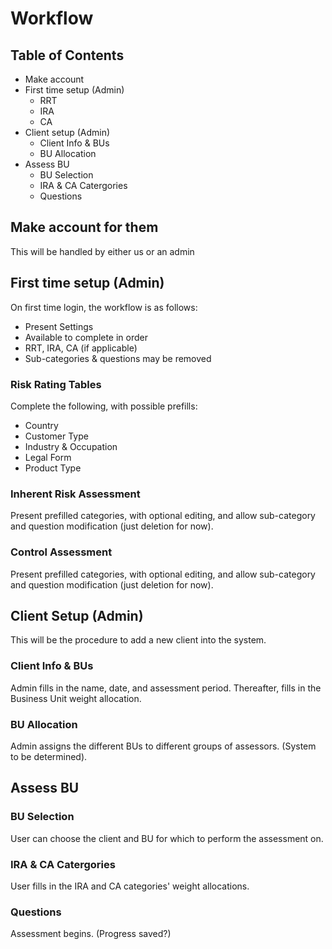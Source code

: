 # Workflow

## Table of Contents

- Make account
- First time setup (Admin)
  - RRT
  - IRA
  - CA
- Client setup (Admin)
  - Client Info & BUs
  - BU Allocation
- Assess BU
  - BU Selection
  - IRA & CA Catergories
  - Questions

## Make account for them

This will be handled by either us or an admin

## First time setup (Admin)

On first time login, the workflow is as follows:

- Present Settings
- Available to complete in order
- RRT, IRA, CA (if applicable)
- Sub-categories & questions may be removed

### Risk Rating Tables

Complete the following, with possible prefills:

- Country
- Customer Type
- Industry & Occupation
- Legal Form
- Product Type

### Inherent Risk Assessment

Present prefilled categories, with optional editing, and allow sub-category and question modification (just deletion for now).

### Control Assessment

Present prefilled categories, with optional editing, and allow sub-category and question modification (just deletion for now).

## Client Setup (Admin)

This will be the procedure to add a new client into the system.

### Client Info & BUs

Admin fills in the name, date, and assessment period.
Thereafter, fills in the Business Unit weight allocation.

### BU Allocation

Admin assigns the different BUs to different groups of assessors. (System to be determined).

## Assess BU

### BU Selection

User can choose the client and BU for which to perform the assessment on.

### IRA & CA Catergories

User fills in the IRA and CA categories' weight allocations.

### Questions

Assessment begins. (Progress saved?)
